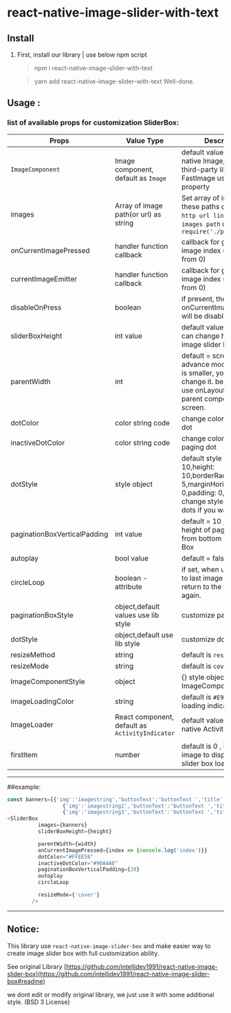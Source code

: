 
# react-native-image-slider-with-text

## Install

1. First, install our library | use below npm script

   > npm i react-native-image-slider-with-text

   > yarn add react-native-image-slider-with-text
Well-done.

## Usage :

### list of available props for customization SliderBox:

| Props                        | Value Type                            | Description                                                                                                                                             |
| ---------------------------- | ------------------------------------- | ------------------------------------------------------------------------------------------------------------------------------------------------------- |
| `ImageComponent`             | Image component, default as `Image`   | default value is React-native Image, if you use third-party library like FastImage use this property                                                    |
| images                       | Array of image path(or url) as string | Set array of images path- these paths can contain `http url link` or `local images path` using `require('./pathOfImage')`                                                                    |
| onCurrentImagePressed        | handler function callback             | callback for get pressed image index (index start from 0)                                                                                               |
| currentImageEmitter          | handler function callback             | callback for get current image index (index start from 0)                                                                                               |
| disableOnPress               | boolean               |               if present, then onCurrentImagePressed will be disabled                            |
| sliderBoxHeight              | int value                             | default value = 200, you can change height of image slider box                                                                                          |
| parentWidth                  | int                                   | default = screen.width ; in advance mode, if parent is smaller, you can change it. best practice is use onLayout handler in parent component or screen. |
| dotColor                     | color string code                     | change color of paging dot                                                                                                                              |
| inactiveDotColor             | color string code                     | change color of inactive paging dot                                                                                                                     |
| dotStyle                     | style object                          | default style is : {width: 10,height: 10,borderRadius: 5,marginHorizontal: 0,padding: 0,margin: 0,} change style of paging dots if you want            |
| paginationBoxVerticalPadding | int value                             | default = 10 ; change the height of paging dots from bottom of Slider-Box                                                                               |
| autoplay                     | bool value                            | default = false                                                                               |
| circleLoop                   | boolean - attribute                   | if set, when user swiped to last image circularly return to the first image again.                                                                      |
| paginationBoxStyle           | object,default values use lib style   | customize pagination box                                                                                                                                |
| dotStyle                     | object,default use lib style          | customize dot styles                                                                                                                                    |
| resizeMethod                 | string                                | default is `resize`                                                                                                                                     |
| resizeMode                   | string                                | default is `cover`                                                                                                                                      |
| ImageComponentStyle          | object                                | {} style object for ImageComponent   |
  | imageLoadingColor            | string                                | default is `#E91E63` , image loading indicator color       |
| ImageLoader            | React component, default as `ActivityIndicator`                                | default value is React-native ActivityIndicator.
       |
| firstItem            | number                                | default is 0 , index of image to display when slider box loads       |
---
##example:

```javascript
const banners=[{'img':'imagestring','buttonText':'buttonText ','title':'title1'},
                  {'img':'imagestring2','buttonText':'buttonText ','title':'title3'},
                  {'img':'imagestring3','buttonText':'buttonText ','title':'title3'}]
<SliderBox
          images={banners}
          sliderBoxHeight={height}

          parentWidth={width}
          onCurrentImagePressed={index => {console.log('index')}}
          dotColor="#FFEE58"
          inactiveDotColor="#90A4AE"
          paginationBoxVerticalPadding={20}
          autoplay
          circleLoop

          resizeMode={'cover'}
        />
```
---
## Notice:

This library use `react-native-image-slider-box`  and  make easier way to create image slider box with full customization ability.

See original Library [https://github.com/intellidev1991/react-native-image-slider-box](https://github.com/intellidev1991/react-native-image-slider-box#readme)

we dont edit or modify original library, we just use it with some additional style. (BSD 3 License)
